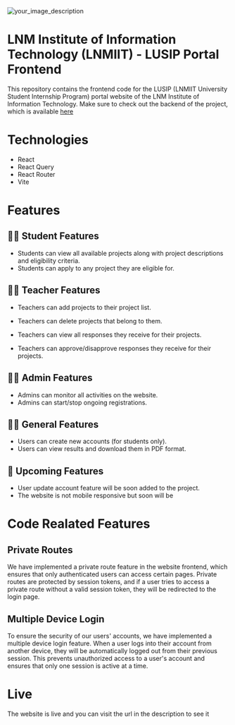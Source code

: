 <img src="https://i.postimg.cc/J7x0Vf2h/final.jpg"  alt="your_image_description" >


# LNM Institute of Information Technology (LNMIIT) - LUSIP Portal Frontend
This repository contains the frontend code for the LUSIP (LNMIIT University Student Internship Program) portal website of the LNM Institute of Information Technology. Make sure to check out the backend of the project, which is available [here](https://github.com/Utgandhi402/LUSIP-)

# Technologies

+  React 
+ React Query 
+ React Router
+ Vite


# Features

## 👨‍🎓 Student Features 
+ Students can view all available projects along with project descriptions and eligibility criteria.
+ Students can apply to any project they are eligible for.


## 🧑‍🏫 Teacher Features 
+ Teachers can add projects to their project list.

+ Teachers can delete projects that belong to them.

+ Teachers can view all responses they receive for their projects.

+ Teachers can approve/disapprove responses they receive for their projects.


## 🧑‍💼 Admin Features 
+ Admins can monitor all activities on the website.
+ Admins can start/stop ongoing registrations.


## 👨‍🦱 General Features 
+ Users can create new accounts (for students only).
+ Users can view results and download them in PDF format.


## 🚀 Upcoming Features 
+ User update account feature will be soon added to the project.
+ The website is not mobile responsive but soon will be

# Code Realated Features 

## Private Routes
We have implemented a private route feature in the website frontend, which ensures that only authenticated users can access certain pages. Private routes are protected by session tokens, and if a user tries to access a private route without a valid session token, they will be redirected to the login page.

## Multiple Device Login
To ensure the security of our users' accounts, we have implemented a multiple device login feature. When a user logs into their account from another device, they will be automatically logged out from their previous session. This prevents unauthorized access to a user's account and ensures that only one session is active at a time.




# Live

The website is live and you can visit the url in the description to see it
